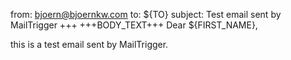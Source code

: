 from: bjoern@bjoernkw.com to: ${TO} subject: Test email sent by MailTrigger +++ +++BODY_TEXT+++ Dear ${FIRST_NAME},

this is a test email sent by MailTrigger.
